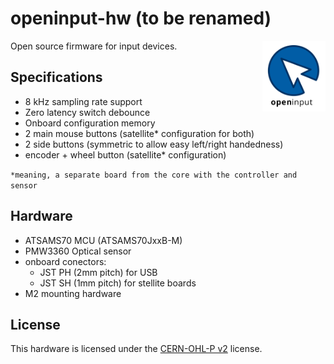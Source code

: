 # openinput-hw (to be renamed)

[<img src="assets/logo.svg" alt="" width="20%" align="right">](https://github.com/openinput-fw)

Open source firmware for input devices.

## Specifications
- 8 kHz sampling rate support
- Zero latency switch debounce
- Onboard configuration memory
- 2 main mouse buttons (satellite* configuration for both)
- 2 side buttons (symmetric to allow easy left/right handedness)
- encoder + wheel button (satellite* configuration)

`*meaning, a separate board from the core with the controller and sensor`

## Hardware

- ATSAMS70 MCU (ATSAMS70JxxB-M)
- PMW3360 Optical sensor
- onboard conectors:
    - JST PH (2mm pitch) for USB
    - JST SH (1mm pitch) for stellite boards
- M2 mounting hardware

## License

This hardware is licensed under the [CERN-OHL-P v2](LICENSE) license.
